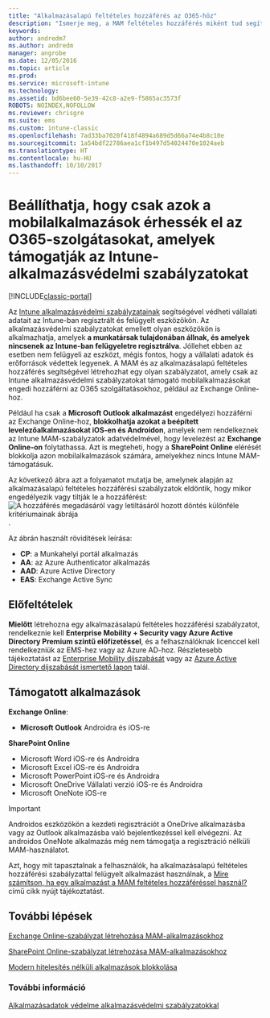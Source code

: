 ```yaml
---
title: "Alkalmazásalapú feltételes hozzáférés az O365-höz"
description: "Ismerje meg, a MAM feltételes hozzáférés miként tud segíteni abban, hogy mely alkalmazások férhessenek hozzá az O365 szolgátasaihoz."
keywords: 
author: andredm7
ms.author: andredm
manager: angrobe
ms.date: 12/05/2016
ms.topic: article
ms.prod: 
ms.service: microsoft-intune
ms.technology: 
ms.assetid: bd6bee60-5e39-42c8-a2e9-f5865ac3573f
ROBOTS: NOINDEX,NOFOLLOW
ms.reviewer: chrisgre
ms.suite: ems
ms.custom: intune-classic
ms.openlocfilehash: 7ad33ba7020f418f4894a689d5d66a74e4b8c10e
ms.sourcegitcommit: 1a54bdf22786aea1cf1b497d54024470e1024aeb
ms.translationtype: HT
ms.contentlocale: hu-HU
ms.lasthandoff: 10/10/2017
---
```

# <a name="allow-only-mobile-apps-that-support-intune-app-protection-policies-to-access-office-365-services"></a>Beállíthatja, hogy csak azok a mobilalkalmazások érhessék el az O365-szolgátasokat, amelyek támogatják az Intune-alkalmazásvédelmi szabályzatokat

[!INCLUDE[classic-portal](../includes/classic-portal.md)]

Az [Intune alkalmazásvédelmi szabályzatainak](protect-apps-and-data-with-microsoft-intune.md) segítségével védheti vállalati adatait az Intune-ban regisztrált és felügyelt eszközökön. Az alkalmazásvédelmi szabályzatokat emellett olyan eszközökön is alkalmazhatja, amelyek **a munkatársak tulajdonában állnak, és amelyek nincsenek az Intune-ban felügyeletre regisztrálva**.  Jóllehet ebben az esetben nem felügyeli az eszközt, mégis fontos, hogy a vállalati adatok és erőforrások védettek legyenek. A MAM és az alkalmazásalapú feltételes hozzáférés segítségével létrehozhat egy olyan szabályzatot, amely csak az Intune alkalmazásvédelmi szabályzatokat támogató mobilalkalmazásokat engedi hozzáférni az O365 szolgáltatásokhoz, például az Exchange Online-hoz.

Például ha csak a **Microsoft Outlook alkalmazást** engedélyezi hozzáférni az Exchange Online-hoz, **blokkolhatja azokat a beépített levelezőalkalmazásokat iOS-en és Androidon**, amelyek nem rendelkeznek az Intune MAM-szabályzatok adatvédelmével, hogy levelezést az **Exchange Online-on** folytathassa. Azt is megteheti, hogy a **SharePoint Online** elérését blokkolja azon mobilalkalmazások számára, amelyekhez nincs Intune MAM-támogatásuk.

Az következő ábra azt a folyamatot mutatja be, amelynek alapján az alkalmazásalapú feltételes hozzáférési szabályzatok eldöntik, hogy mikor engedélyezik vagy tiltják le a hozzáférést: ![A hozzáférés megadásáról vagy letiltásáról hozott döntés különféle kritériumainak ábrája ](../media/mam-ca-decision-flow_simple.png).

Az ábrán használt rövidítések leírása:
* **CP**: a Munkahelyi portál alkalmazás
* **AA**: az Azure Authenticator alkalmazás
* **AAD**: Azure Active Directory
* **EAS**: Exchange Active Sync

## <a name="prerequisites"></a>Előfeltételek
**Mielőtt** létrehozna egy alkalmazásalapú feltételes hozzáférési szabályzatot, rendelkeznie kell **Enterprise Mobility + Security vagy Azure Active Directory Premium szintű előfizetéssel**, és a felhasználóknak licenccel kell rendelkezniük az EMS-hez vagy az Azure AD-hoz. Részletesebb tájékoztatást az [Enterprise Mobility díjszabását](https://www.microsoft.com/cloud-platform/enterprise-mobility-pricing) vagy az [Azure Active Directory díjszabását ismertető lapon](https://azure.microsoft.com/pricing/details/active-directory/) talál.


## <a name="supported-apps"></a>Támogatott alkalmazások
**Exchange Online**:
* **Microsoft Outlook** Androidra és iOS-re

**SharePoint Online**
* Microsoft Word iOS-re és Androidra
* Microsoft Excel iOS-re és Androidra
* Microsoft PowerPoint iOS-re és Androidra
* Microsoft OneDrive Vállalati verzió iOS-re és Androidra
* Microsoft OneNote iOS-re

>[!IMPORTANT]
>Androidos eszközökön a kezdeti regisztrációt a OneDrive alkalmazásba vagy az Outlook alkalmazásba való bejelentkezéssel kell elvégezni. Az androidos OneNote alkalmazás még nem támogatja a regisztráció nélküli MAM-használatot.

Azt, hogy mit tapasztalnak a felhasználók, ha alkalmazásalapú feltételes hozzáférési szabályzattal felügyelt alkalmazást használnak, a [Mire számítson, ha egy alkalmazást a MAM feltételes hozzáféréssel használ?](use-apps-with-mam-ca.md) című cikk nyújt tájékoztatást.


## <a name="next-steps"></a>További lépések
[Exchange Online-szabályzat létrehozása MAM-alkalmazásokhoz](mam-ca-for-exchange-online.md)

[SharePoint Online-szabályzat létrehozása MAM-alkalmazásokhoz](mam-ca-for-sharepoint-online.md)

[Modern hitelesítés nélküli alkalmazások blokkolása](block-apps-with-no-modern-authentication.md)

### <a name="see-also"></a>További információ

[Alkalmazásadatok védelme alkalmazásvédelmi szabályzatokkal](protect-app-data-using-mobile-app-management-policies-with-microsoft-intune.md)
